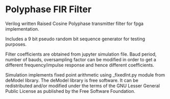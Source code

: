 # Polyphase FIR Filter

Verilog written Raised Cosine Polyphase transmitter filter for fpga implementation.

Includes a 9 bit pseudo random bit sequence generator for testing purposes.

Filter coefficients are obtained from jupyter simulation file. Baud period, number of bauds, oversampling factor can be modified in order to get a different frequency/impulse response and hence different coefficients.

Simulation implements fixed point arithmetic using _fixedInt.py module from deModel library.
The deModel library is free software. It can be redistributed and/or modified under the terms of the GNU Lesser General Public License as published by the Free Software Foundation.
